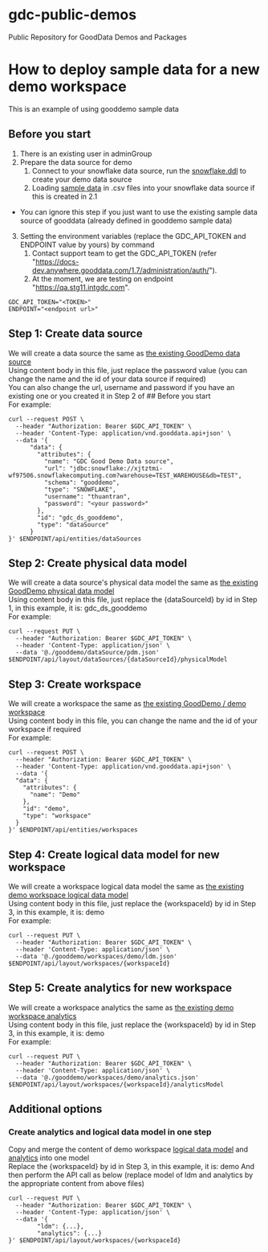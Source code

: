 # gdc-public-demos
Public Repository for GoodData Demos and Packages

# How to deploy sample data for a new demo workspace
This is an example of using gooddemo sample data
## Before you start
1. There is an existing user in adminGroup
2. Prepare the data source for demo
   1. Connect to your snowflake data source, run the [snowflake.ddl](./gooddemo/databases/ddl/snowflake.ddl) to create your demo data source
   2. Loading [sample data](./gooddemo/databases/data) in .csv files into your snowflake data source if this is created in 2.1
* You can ignore this step if you just want to use the existing sample data source of gooddata (already defined in gooddemo sample data)
3. Setting the environment variables (replace the GDC_API_TOKEN and ENDPOINT value by yours) by command 
   1. Contact support team to get the GDC_API_TOKEN (refer "https://docs-dev.anywhere.gooddata.com/1.7/administration/auth/").
   2. At the moment, we are testing on endpoint "https://qa.stg11.intgdc.com".
```
GDC_API_TOKEN="<TOKEN>"
ENDPOINT="<endpoint url>"
```

## Step 1: Create data source
We will create a data source the same as [the existing GoodDemo data source](./gooddemo/dataSource/dataSource.json)\
Using content body in this file, just replace the password value (you can change the name and the id of your data source if required)\
You can also change the url, username and password if you have an existing one or you created it in Step 2 of ## Before you start\
For example:
```
curl --request POST \
  --header "Authorization: Bearer $GDC_API_TOKEN" \
  --header 'Content-Type: application/vnd.gooddata.api+json' \
  --data '{
      "data": {
        "attributes": {
          "name": "GDC Good Demo Data source",
          "url": "jdbc:snowflake://xjtztmi-wf97506.snowflakecomputing.com?warehouse=TEST_WAREHOUSE&db=TEST",
          "schema": "gooddemo",
          "type": "SNOWFLAKE",
          "username": "thuantran",
          "password": "<your password>"
        },
        "id": "gdc_ds_gooddemo",
        "type": "dataSource"
      }
}' $ENDPOINT/api/entities/dataSources
```

## Step 2: Create physical data model
We will create a data source's physical data model the same as [the existing GoodDemo physical data model](./gooddemo/dataSource/pdm.json)\
Using content body in this file, just replace the {dataSourceId} by id in Step 1, in this example, it is: gdc_ds_gooddemo\
For example:
```
curl --request PUT \
  --header "Authorization: Bearer $GDC_API_TOKEN" \
  --header 'Content-Type: application/json' \
  --data '@./gooddemo/dataSource/pdm.json' $ENDPOINT/api/layout/dataSources/{dataSourceId}/physicalModel
```

## Step 3: Create workspace
We will create a workspace the same as [the existing GoodDemo / demo workspace](./gooddemo/workspaces/demo/workspace.json)\
Using content body in this file, you can change the name and the id of your workspace if required\
For example:
```
curl --request POST \
  --header "Authorization: Bearer $GDC_API_TOKEN" \
  --header 'Content-Type: application/vnd.gooddata.api+json' \
  --data '{
  "data": {
    "attributes": {
      "name": "Demo"
    },
    "id": "demo",
    "type": "workspace"
  }
}' $ENDPOINT/api/entities/workspaces
```

## Step 4: Create logical data model for new workspace
We will create a workspace logical data model the same as [the existing demo workspace logical data model](./gooddemo/workspaces/demo/ldm.json)\
Using content body in this file, just replace the {workspaceId} by id in Step 3, in this example, it is: demo\
For example:
```
curl --request PUT \
  --header "Authorization: Bearer $GDC_API_TOKEN" \
  --header 'Content-Type: application/json' \
  --data '@./gooddemo/workspaces/demo/ldm.json' $ENDPOINT/api/layout/workspaces/{workspaceId}
```
## Step 5: Create analytics for new workspace
We will create a workspace analytics the same as [the existing demo workspace analytics](./gooddemo/workspaces/demo/analytics.json)\
Using content body in this file, just replace the {workspaceId} by id in Step 3, in this example, it is: demo\
For example:
```
curl --request PUT \
  --header "Authorization: Bearer $GDC_API_TOKEN" \
  --header 'Content-Type: application/json' \
  --data '@./gooddemo/workspaces/demo/analytics.json' $ENDPOINT/api/layout/workspaces/{workspaceId}/analyticsModel
```

## Additional options
### Create analytics and logical data model in one step
Copy and merge the content of demo workspace [logical data model](./gooddemo/workspaces/demo/ldm.json) and [analytics](./gooddemo/workspaces/demo/analytics.json) into one model\
Replace the {workspaceId} by id in Step 3, in this example, it is: demo
And then perform the API call as below (replace model of ldm and analytics by the appropriate content from above files)
```
curl --request PUT \
  --header "Authorization: Bearer $GDC_API_TOKEN" \
  --header 'Content-Type: application/json' \
  --data '{
        "ldm": {...},
        "analytics": {...}
}' $ENDPOINT/api/layout/workspaces/{workspaceId}
```
